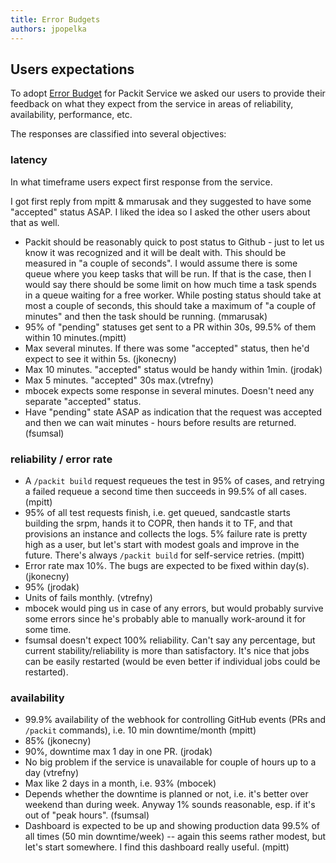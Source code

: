 ```yaml
---
title: Error Budgets
authors: jpopelka
---
```


## Users expectations

To adopt [Error Budget](/research/monitoring/error-budgets) for Packit Service we asked our users
to provide their feedback on what they expect from the service in areas of
reliability, availability, performance, etc.

The responses are classified into several objectives:

### latency

In what timeframe users expect first response from the service.

I got first reply from mpitt & mmarusak and they suggested to have some
"accepted" status ASAP. I liked the idea so I asked the other users about
that as well.

- Packit should be reasonably quick to post status to Github - just to let us
  know it was recognized and it will be dealt with. This should be measured in
  "a couple of seconds". I would assume there is some queue where you keep tasks
  that will be run. If that is the case, then I would say there should be some
  limit on how much time a task spends in a queue waiting for a free worker.
  While posting status should take at most a couple of seconds, this should take
  a maximum of "a couple of minutes" and then the task should be running. (mmarusak)
- 95% of "pending" statuses get sent to a PR within 30s, 99.5% of them within 10 minutes.(mpitt)
- Max several minutes. If there was some "accepted" status, then he'd expect
  to see it within 5s. (jkonecny)
- Max 10 minutes. "accepted" status would be handy within 1min. (jrodak)
- Max 5 minutes. "accepted" 30s max.(vtrefny)
- mbocek expects some response in several minutes. Doesn't need any separate "accepted" status.
- Have "pending" state ASAP as indication that the request was accepted and
  then we can wait minutes - hours before results are returned. (fsumsal)

### reliability / error rate

- A `/packit build` request requeues the test in 95% of cases, and retrying a
  failed requeue a second time then succeeds in 99.5% of all cases. (mpitt)
- 95% of all test requests finish, i.e. get queued, sandcastle starts building
  the srpm, hands it to COPR, then hands it to TF, and that provisions an
  instance and collects the logs. 5% failure rate is pretty high as a user,
  but let's start with modest goals and improve in the future. There's always
  `/packit build` for self-service retries. (mpitt)
- Error rate max 10%. The bugs are expected to be fixed within day(s). (jkonecny)
- 95% (jrodak)
- Units of fails monthly. (vtrefny)
- mbocek would ping us in case of any errors, but would probably survive some
  errors since he's probably able to manually work-around it for some time.
- fsumsal doesn't expect 100% reliability. Can't say any percentage,
  but current stability/reliability is more than satisfactory. It's nice that
  jobs can be easily restarted (would be even better if individual jobs could be restarted).

### availability

- 99.9% availability of the webhook for controlling GitHub events (PRs and
  `/packit` commands), i.e. 10 min downtime/month (mpitt)
- 85% (jkonecny)
- 90%, downtime max 1 day in one PR. (jrodak)
- No big problem if the service is unavailable for couple of hours up to a day (vtrefny)
- Max like 2 days in a month, i.e. 93% (mbocek)
- Depends whether the downtime is planned or not, i.e. it's better over weekend
  than during week. Anyway 1% sounds reasonable, esp. if it's out of "peak hours". (fsumsal)
- Dashboard is expected to be up and showing production data 99.5% of all times
  (50 min downtime/week) -- again this seems rather modest, but let's start
  somewhere. I find this dashboard really useful. (mpitt)
